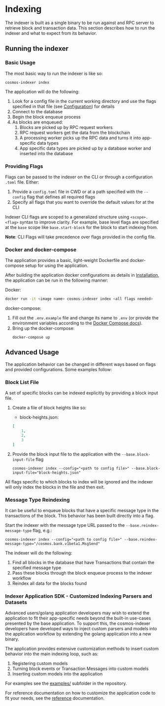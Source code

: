 # Indexing

The indexer is built as a single binary to be run against and RPC server to retrieve block and transaction data. This section describes how to run the indexer and what to expect from its behavior.

## Running the indexer

### Basic Usage

The most basic way to run the indexer is like so:

`cosmos-indexer index`

The application will do the following:

1. Look for a config file in the current working directory and use the flags specified in that file (see [Configuration](./configuration.md)) for details
2. Connect to the database
3. Begin the block enqueue process
4. As blocks are enqueued:
   1. Blocks are picked up by RPC request workers
   2. RPC request workers get the data from the blockchain
   3. A processing worker picks up the RPC data and turns it into app-specific data types
   4. App specific data types are picked up by a database worker and inserted into the database

### Providing Flags

Flags can be passed to the indexer on the CLI or through a configuration `.toml` file. Either:

1. Provide a `config.toml` file in CWD or at a path specified with the `--config` flag that defines all required flags
2. Specify all flags that you want to override the default values for at the CLI

Indexer CLI flags are scoped to a generalized structure using `<scope>.<flag>` syntax to improve clarity. For example, base level flags are specified at the `base` scope like `base.start-block` for the block to start indexing from.

**Note**: CLI Flags will take precedence over flags provided in the config file.

### Docker and docker-compose

The application provides a basic, light-weight Dockerfile and docker-compose setup for using the application.

After building the application docker configurations as details in [Installation](./installation.md), the application can be run in the following manner:

Docker:
```bash
docker run -it <image name> cosmos-indexer index <all flags needed>
```

docker-compose:

1. Fill out the `.env.example` file and change its name to `.env` (or provide the environment variables according to the [Docker Compose docs](https://docs.docker.com/compose/environment-variables/set-environment-variables/#use-the-environment-attribute)).
2. Bring up the docker-compose:
    ```
    docker-compose up
    ```

## Advanced Usage

The application behavior can be changed in different ways based on flags and provided configurations. Some examples follow:

### Block List File

A set of specific blocks can be indexed explicitly by providing a block input file.

1. Create a file of block heights like so:
    * block-heights.json:

    ```json
    [
        1,
        2,
        3
    ]
    ```
2. Provide the block input file to the application with the `--base.block-input-file` flag
    ```
    cosmos-indexer index --config="<path to config file>" --base.block-input-file="block-heights.json"
    ```

All flags specific to which blocks to index will be ignored and the indexer will only index the blocks in the file and then exit.

### Message Type Reindexing

It can be useful to enqueue blocks that have a specific message type in the transactions of the block. This behavior has been built directly into a flag.

Start the indexer with the message type URL passed to the `--base.reindex-message-type` flag, e.g.:

```
cosmos-indexer index --config="<path to config file>" --base.reindex-message-type="/cosmos.bank.v1beta1.MsgSend"
```

The indexer will do the following:

1. Find all blocks in the database that have Transactions that contain the specified message type
2. Pass these blocks through the block enqueue process to the indexer workflow
3. Reindex all data for the blocks found

### Indexer Application SDK - Customized Indexing Parsers and Datasets

Advanced users/golang application developers may wish to extend the application to fit their app-specific needs beyond the built-in use-cases presented by the base application. To support this, the cosmos-indexer developers have developed ways to inject custom parsers and models into the application workflow by extending the golang application into a new binary.

The application provides extensive customization methods to insert custom behavior into the main indexing loop, such as:

1. Registering custom models
2. Turning block events or Transaction Messages into custom models
3. Inserting custom models into the application

For examples see the [examples/](https://github.com/DefiantLabs/cosmos-indexer/tree/main/examples) subfolder in the repository.

For reference documentation on how to customize the application code to fit your needs, see the [reference](../reference/README.md) documentation.
